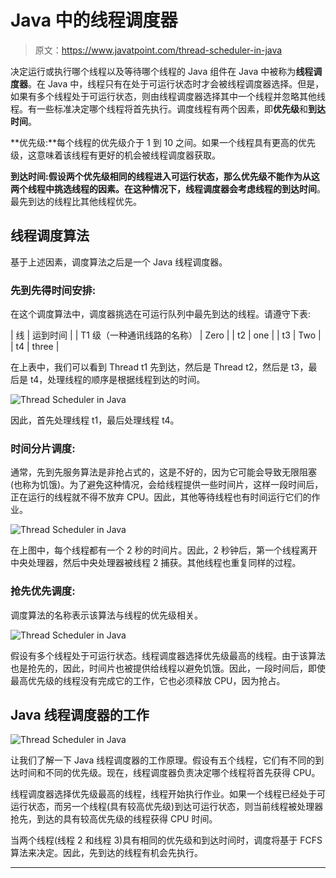 # Java 中的线程调度器

> 原文：<https://www.javatpoint.com/thread-scheduler-in-java>

决定运行或执行哪个线程以及等待哪个线程的 Java 组件在 Java 中被称为**线程调度器**。在 Java 中，线程只有在处于可运行状态时才会被线程调度器选择。但是，如果有多个线程处于可运行状态，则由线程调度器选择其中一个线程并忽略其他线程。有一些标准决定哪个线程将首先执行。调度线程有两个因素，即**优先级**和**到达时间**。

**优先级:**每个线程的优先级介于 1 到 10 之间。如果一个线程具有更高的优先级，这意味着该线程有更好的机会被线程调度器获取。

**到达时间:**假设两个优先级相同的线程进入可运行状态，那么优先级不能作为从这两个线程中挑选线程的因素。在这种情况下，线程调度器会考虑线程的**到达时间**。最先到达的线程比其他线程优先。

## 线程调度算法

基于上述因素，调度算法之后是一个 Java 线程调度器。

### 先到先得时间安排:

在这个调度算法中，调度器挑选在可运行队列中最先到达的线程。请遵守下表:

| 线 | 运到时间 |
| T1 级（一种通讯线路的名称） | Zero |
| t2 | one |
| t3 | Two |
| t4 | three |

在上表中，我们可以看到 Thread t1 先到达，然后是 Thread t2，然后是 t3，最后是 t4，处理线程的顺序是根据线程到达的时间。

![Thread Scheduler in Java](../img/5382ae58889704ac9c65df51ee787b48.png)

因此，首先处理线程 t1，最后处理线程 t4。

### 时间分片调度:

通常，先到先服务算法是非抢占式的，这是不好的，因为它可能会导致无限阻塞(也称为饥饿)。为了避免这种情况，会给线程提供一些时间片，这样一段时间后，正在运行的线程就不得不放弃 CPU。因此，其他等待线程也有时间运行它们的作业。

![Thread Scheduler in Java](../img/bc451a9734c3f082ef2145a6ae7c6787.png)

在上图中，每个线程都有一个 2 秒的时间片。因此，2 秒钟后，第一个线程离开中央处理器，然后中央处理器被线程 2 捕获。其他线程也重复同样的过程。

### 抢先优先调度:

调度算法的名称表示该算法与线程的优先级相关。

![Thread Scheduler in Java](../img/1f0803e0fd210759faf6574e5fdacaeb.png)

假设有多个线程处于可运行状态。线程调度器选择优先级最高的线程。由于该算法也是抢先的，因此，时间片也被提供给线程以避免饥饿。因此，一段时间后，即使最高优先级的线程没有完成它的工作，它也必须释放 CPU，因为抢占。

## Java 线程调度器的工作

![Thread Scheduler in Java](../img/43d5b684f15de683ad4115bfb7aa7814.png)

让我们了解一下 Java 线程调度器的工作原理。假设有五个线程，它们有不同的到达时间和不同的优先级。现在，线程调度器负责决定哪个线程将首先获得 CPU。

线程调度器选择优先级最高的线程，线程开始执行作业。如果一个线程已经处于可运行状态，而另一个线程(具有较高优先级)到达可运行状态，则当前线程被处理器抢先，到达的具有较高优先级的线程获得 CPU 时间。

当两个线程(线程 2 和线程 3)具有相同的优先级和到达时间时，调度将基于 FCFS 算法来决定。因此，先到达的线程有机会先执行。

* * *